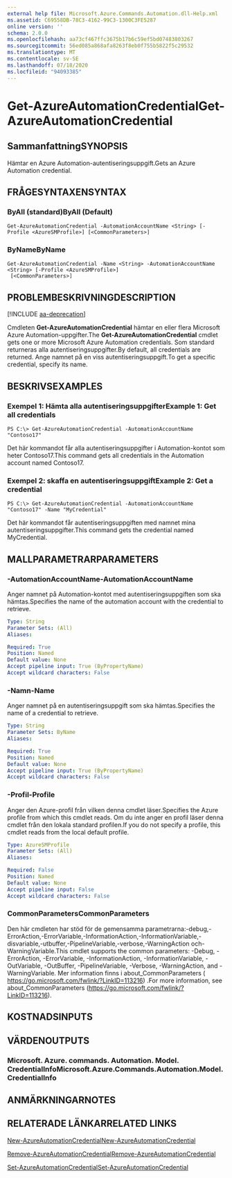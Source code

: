 ```yaml
---
external help file: Microsoft.Azure.Commands.Automation.dll-Help.xml
ms.assetid: C69558DB-78C3-4162-99C3-1300C3FE5287
online version: ''
schema: 2.0.0
ms.openlocfilehash: aa73cf467ffc3675b17b6c59ef5bd07483803267
ms.sourcegitcommit: 56ed085a868afa8263f8eb0f755b5822f5c29532
ms.translationtype: MT
ms.contentlocale: sv-SE
ms.lasthandoff: 07/18/2020
ms.locfileid: "94093385"
---
```

# <span data-ttu-id="1acec-101">Get-AzureAutomationCredential</span><span class="sxs-lookup"><span data-stu-id="1acec-101">Get-AzureAutomationCredential</span></span>

## <span data-ttu-id="1acec-102">Sammanfattning</span><span class="sxs-lookup"><span data-stu-id="1acec-102">SYNOPSIS</span></span>

<span data-ttu-id="1acec-103">Hämtar en Azure Automation-autentiseringsuppgift.</span><span class="sxs-lookup"><span data-stu-id="1acec-103">Gets an Azure Automation credential.</span></span>

## <span data-ttu-id="1acec-104">FRÅGESYNTAXEN</span><span class="sxs-lookup"><span data-stu-id="1acec-104">SYNTAX</span></span>

### <span data-ttu-id="1acec-105">ByAll (standard)</span><span class="sxs-lookup"><span data-stu-id="1acec-105">ByAll (Default)</span></span>
```
Get-AzureAutomationCredential -AutomationAccountName <String> [-Profile <AzureSMProfile>] [<CommonParameters>]
```

### <span data-ttu-id="1acec-106">ByName</span><span class="sxs-lookup"><span data-stu-id="1acec-106">ByName</span></span>
```
Get-AzureAutomationCredential -Name <String> -AutomationAccountName <String> [-Profile <AzureSMProfile>]
 [<CommonParameters>]
```

## <span data-ttu-id="1acec-107">PROBLEMBESKRIVNING</span><span class="sxs-lookup"><span data-stu-id="1acec-107">DESCRIPTION</span></span>

[!INCLUDE [aa-deprecation](../include/aa-deprecation.md)]

<span data-ttu-id="1acec-108">Cmdleten **Get-AzureAutomationCredential** hämtar en eller flera Microsoft Azure Automation-uppgifter.</span><span class="sxs-lookup"><span data-stu-id="1acec-108">The **Get-AzureAutomationCredential** cmdlet gets one or more Microsoft Azure Automation credentials.</span></span>
<span data-ttu-id="1acec-109">Som standard returneras alla autentiseringsuppgifter.</span><span class="sxs-lookup"><span data-stu-id="1acec-109">By default, all credentials are returned.</span></span>
<span data-ttu-id="1acec-110">Ange namnet på en viss autentiseringsuppgift.</span><span class="sxs-lookup"><span data-stu-id="1acec-110">To get a specific credential, specify its name.</span></span>

## <span data-ttu-id="1acec-111">BESKRIVS</span><span class="sxs-lookup"><span data-stu-id="1acec-111">EXAMPLES</span></span>

### <span data-ttu-id="1acec-112">Exempel 1: Hämta alla autentiseringsuppgifter</span><span class="sxs-lookup"><span data-stu-id="1acec-112">Example 1: Get all credentials</span></span>
```
PS C:\> Get-AzureAutomationCredential -AutomationAccountName "Contoso17"
```

<span data-ttu-id="1acec-113">Det här kommandot får alla autentiseringsuppgifter i Automation-kontot som heter Contoso17.</span><span class="sxs-lookup"><span data-stu-id="1acec-113">This command gets all credentials in the Automation account named Contoso17.</span></span>

### <span data-ttu-id="1acec-114">Exempel 2: skaffa en autentiseringsuppgift</span><span class="sxs-lookup"><span data-stu-id="1acec-114">Example 2: Get a credential</span></span>
```
PS C:\> Get-AzureAutomationCredential -AutomationAccountName "Contoso17" -Name "MyCredential"
```

<span data-ttu-id="1acec-115">Det här kommandot får autentiseringsuppgiften med namnet mina autentiseringsuppgifter.</span><span class="sxs-lookup"><span data-stu-id="1acec-115">This command gets the credential named MyCredential.</span></span>

## <span data-ttu-id="1acec-116">MALLPARAMETRAR</span><span class="sxs-lookup"><span data-stu-id="1acec-116">PARAMETERS</span></span>

### <span data-ttu-id="1acec-117">-AutomationAccountName</span><span class="sxs-lookup"><span data-stu-id="1acec-117">-AutomationAccountName</span></span>
<span data-ttu-id="1acec-118">Anger namnet på Automation-kontot med autentiseringsuppgiften som ska hämtas.</span><span class="sxs-lookup"><span data-stu-id="1acec-118">Specifies the name of the automation account with the credential to retrieve.</span></span>

```yaml
Type: String
Parameter Sets: (All)
Aliases: 

Required: True
Position: Named
Default value: None
Accept pipeline input: True (ByPropertyName)
Accept wildcard characters: False
```

### <span data-ttu-id="1acec-119">-Namn</span><span class="sxs-lookup"><span data-stu-id="1acec-119">-Name</span></span>
<span data-ttu-id="1acec-120">Anger namnet på en autentiseringsuppgift som ska hämtas.</span><span class="sxs-lookup"><span data-stu-id="1acec-120">Specifies the name of a credential to retrieve.</span></span>

```yaml
Type: String
Parameter Sets: ByName
Aliases: 

Required: True
Position: Named
Default value: None
Accept pipeline input: True (ByPropertyName)
Accept wildcard characters: False
```

### <span data-ttu-id="1acec-121">-Profil</span><span class="sxs-lookup"><span data-stu-id="1acec-121">-Profile</span></span>
<span data-ttu-id="1acec-122">Anger den Azure-profil från vilken denna cmdlet läser.</span><span class="sxs-lookup"><span data-stu-id="1acec-122">Specifies the Azure profile from which this cmdlet reads.</span></span>
<span data-ttu-id="1acec-123">Om du inte anger en profil läser denna cmdlet från den lokala standard profilen.</span><span class="sxs-lookup"><span data-stu-id="1acec-123">If you do not specify a profile, this cmdlet reads from the local default profile.</span></span>

```yaml
Type: AzureSMProfile
Parameter Sets: (All)
Aliases: 

Required: False
Position: Named
Default value: None
Accept pipeline input: False
Accept wildcard characters: False
```

### <span data-ttu-id="1acec-124">CommonParameters</span><span class="sxs-lookup"><span data-stu-id="1acec-124">CommonParameters</span></span>
<span data-ttu-id="1acec-125">Den här cmdleten har stöd för de gemensamma parametrarna:-debug,-ErrorAction,-ErrorVariable,-InformationAction,-InformationVariable,-disvariable,-utbuffer,-PipelineVariable,-verbose,-WarningAction och-WarningVariable.</span><span class="sxs-lookup"><span data-stu-id="1acec-125">This cmdlet supports the common parameters: -Debug, -ErrorAction, -ErrorVariable, -InformationAction, -InformationVariable, -OutVariable, -OutBuffer, -PipelineVariable, -Verbose, -WarningAction, and -WarningVariable.</span></span> <span data-ttu-id="1acec-126">Mer information finns i about_CommonParameters ( https://go.microsoft.com/fwlink/?LinkID=113216) .</span><span class="sxs-lookup"><span data-stu-id="1acec-126">For more information, see about_CommonParameters (https://go.microsoft.com/fwlink/?LinkID=113216).</span></span>

## <span data-ttu-id="1acec-127">KOSTNADS</span><span class="sxs-lookup"><span data-stu-id="1acec-127">INPUTS</span></span>

## <span data-ttu-id="1acec-128">VÄRDEN</span><span class="sxs-lookup"><span data-stu-id="1acec-128">OUTPUTS</span></span>

### <span data-ttu-id="1acec-129">Microsoft. Azure. commands. Automation. Model. CredentialInfo</span><span class="sxs-lookup"><span data-stu-id="1acec-129">Microsoft.Azure.Commands.Automation.Model.CredentialInfo</span></span>

## <span data-ttu-id="1acec-130">ANMÄRKNINGAR</span><span class="sxs-lookup"><span data-stu-id="1acec-130">NOTES</span></span>

## <span data-ttu-id="1acec-131">RELATERADE LÄNKAR</span><span class="sxs-lookup"><span data-stu-id="1acec-131">RELATED LINKS</span></span>

[<span data-ttu-id="1acec-132">New-AzureAutomationCredential</span><span class="sxs-lookup"><span data-stu-id="1acec-132">New-AzureAutomationCredential</span></span>](./New-AzureAutomationCredential.md)

[<span data-ttu-id="1acec-133">Remove-AzureAutomationCredential</span><span class="sxs-lookup"><span data-stu-id="1acec-133">Remove-AzureAutomationCredential</span></span>](./Remove-AzureAutomationCredential.md)

[<span data-ttu-id="1acec-134">Set-AzureAutomationCredential</span><span class="sxs-lookup"><span data-stu-id="1acec-134">Set-AzureAutomationCredential</span></span>](./Set-AzureAutomationCredential.md)



